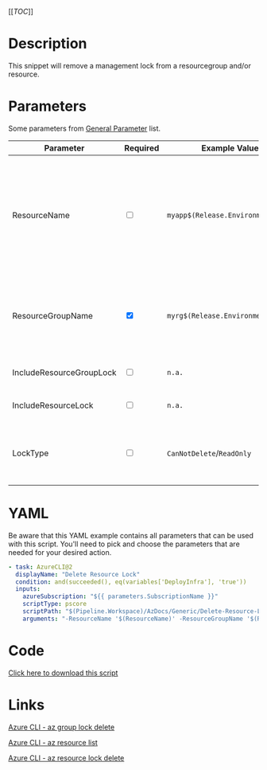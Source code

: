 [[_TOC_]]

# Description

This snippet will remove a management lock from a resourcegroup and/or resource.

# Parameters

Some parameters from [General Parameter](/Azure/Azure-CLI-Snippets) list.

| Parameter                | Required                        | Example Value                     | Description                                                                                                                                                                                                                                                     |
| ------------------------ | ------------------------------- | --------------------------------- | --------------------------------------------------------------------------------------------------------------------------------------------------------------------------------------------------------------------------------------------------------------- |
| ResourceName             | <input type="checkbox">         | `myapp$(Release.EnvironmentName)` | The name of the Azure Resource to remove the lock from. Make sure to pass `-IncludeResourceLock` when trying to remove a lock from a resource. If there are multiple resources with this name, the specified locks from all of these resources will be removed. |
| ResourceGroupName        | <input type="checkbox" checked> | `myrg$(Release.EnvironmentName)`  | The name of the resourcegroup to remove the lock from. Make sure to pass `-IncludeResourceGroupLock` when you want to remove a lock from a resourcegroup.                                                                                                       |
| IncludeResourceGroupLock | <input type="checkbox">         | `n.a.`                            | Switch to pass when you want to remove a lock from a resourcegroup.                                                                                                                                                                                             |
| IncludeResourceLock      | <input type="checkbox">         | `n.a.`                            | Switch to pass if you want to remove a lock from a resource.                                                                                                                                                                                                    |
| LockType                 | <input type="checkbox">         | `CanNotDelete`/`ReadOnly`         | The type of lock to remove. There are currently two options: `CanNotDelete` and `ReadOnly`. This defaults to `CanNotDelete`.                                                                                                                                    |

# YAML

Be aware that this YAML example contains all parameters that can be used with this script. You'll need to pick and choose the parameters that are needed for your desired action.

```yaml
- task: AzureCLI@2
  displayName: "Delete Resource Lock"
  condition: and(succeeded(), eq(variables['DeployInfra'], 'true'))
  inputs:
    azureSubscription: "${{ parameters.SubscriptionName }}"
    scriptType: pscore
    scriptPath: "$(Pipeline.Workspace)/AzDocs/Generic/Delete-Resource-Lock.ps1"
    arguments: "-ResourceName '$(ResourceName)' -ResourceGroupName '$(ResourceGroupName)' -IncludeResourceGroupLock -IncludeResourceLock -LockType '$(LockType)'"
```

# Code

[Click here to download this script](../../../../src/Generic/Delete-Resource-Lock.ps1)

# Links

[Azure CLI - az group lock delete](https://docs.microsoft.com/en-us/cli/azure/group/lock?view=azure-cli-latest#az_group_lock_delete)

[Azure CLI - az resource list](https://docs.microsoft.com/en-us/cli/azure/resource?view=azure-cli-latest#az_resource_list)

[Azure CLI - az resource lock delete](https://docs.microsoft.com/en-us/cli/azure/resource/lock?view=azure-cli-latest#az_resource_lock_delete)
